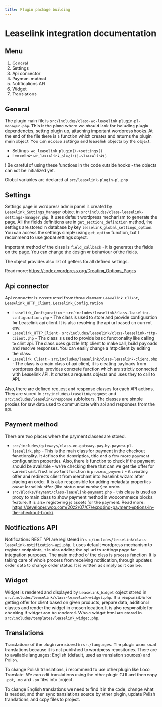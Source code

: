 ```yaml
---
title: Plugin package building
---
```


# Leaselink integration documentation

## Menu

1. General
2. Settings
3. Api connector
4. Payment method
5. Notifications API
6. Widget
7. Translations

## General

The plugin main file is `src/includes/class-wc-leaselink-plugin-pl-manager.php`. This is the place where we should look for including plugin dependencies, setting plugin up, attaching important wordpress hooks. At the end of the file there is a function which creates and returns the plugin main object. You can access settings and leaselink objects by the object.

- Settings: `wc_leaselink_plugin()->settings()`
- Leaselink: `wc_leaselink_plugin()->leaselink()`

! Be careful of using these functions in the code outside hooks - the objects can not be initialized yet.

Global variables are declared at `src/leaselink-plugin-pl.php`

## Settings

Settings page in wordpress admin panel is created by `Leaselink_Settings_Manager` object in `src/includes/class-leaselink-settings-manager.php`. It uses default wordpress mechanism to generate the page. All the fields definitions are in `get_sections_definition` method, the settings are stored in database by key `leaselink_global_settings_option`. You can access the settings simply using `get_option` function, but I recommend to use global settings object.

Important method of the class is `field_callback` - it is generates the fields on the page. You can change the design or behaviour of the fields.

The object provides also list of getters for all defined settings.

Read more: https://codex.wordpress.org/Creating_Options_Pages

## Api connector

Api connector is constructed from three classes: `Leaselink_Client`, `Leaselink_HTTP_Client`, `Leaselink_Configuration`

- `Leaselink_Configuration` - `src/includes/leaselink/class-leaselink-configuration.php` - The class is used to store and provide configuration for Leaselink api client. It is also resolving the api url based on current env.
- `Leaselink_HTTP_Client` - `src/includes/leaselink/class-leaselink-http-client.php` - The class is used to provide basic functionality like calling to clint api. The class uses guzzle http client to make call, build payloads and resolve responses. You can easily change a http client by editing the class.
- `Leaselink_Client` - `src/includes/leaselink/class-leaselink-client.php` - The class is a main class of api client, it is creating payloads from wordpress data, provides concrete function which are strictly connected with Leaselink API. It creates a requests objects and uses they to call to API.

Also, there are defined request and response classes for each API actions. They are stored in `src/includes/leaselink/request` and `src/includes/leaselink/response` subfolders. The classes are simple proxies for raw data used to communicate with api and responses from the api.

## Payment method

There are two places where the payment classes are stored.

- `src/includes/gateways/class-wc-gateway-pay-by-paynow-pl-leaselink.php` - This is the main class for payment in the checkout functionality. It defines the description, title and a few more payment configuration properties. Also, there is function to check if the payment should be available - we're checking there that can we get the offer for current cart. Next important function is `process_payment` - it creating offer and redirects client from merchant into leaselink wizard after placing an order. It is also responsible for adding metadata properties about leaselink offer (like status and number) to order.
- `src/Blocks/Payment/class-leaselink-payment.php` - this class is used as proxy to main class to show payment method in woocommerce blocks feature. It is also registering js assets for the payment. Read more: https://developer.woo.com/2022/07/07/exposing-payment-options-in-the-checkout-block/

## Notifications API

Notifications REST API are registered in `src/includes/leaselink/class-leaselink-notification-api.php`. It uses default wordpress mechanism to register endpoints, it is also adding the api url to settings page for integration purposes. The main method of the class is `process` function. It is taking care of whole process from receiving notification, through updates order data to change order status. It is written as simply as it can be. 

## Widget

Widget is rendered and displayed by `Leaselink_Widget` object stored in `src/includes/leaselink/class-leaselink-widget.php`. It is responsible for getting offer for client based on given products, prepare data, additional classes and render the widget in chosen location. It is also responsible for checking if widget can be rendered. Whole widget html are stored in `src/includes/templates/leaselink_widget.php`.

## Translations

Translations of the plugin are stored in `src/languages`. The plugin uses local translations because it is not published to wordpress repositories. There are to available languages: English (default, used as translation sources) and Polish.

To change Polish translations, i recommend to use other plugin like Loco Translate. We can edit translations using the other plugin GUI and then copy `.pot`, `.mo` and `.po` files into project.

To change English translations we need to find it in the code, change what is needed, and then sync translations source by other plugin, update Polish translations, and copy files to project. 
